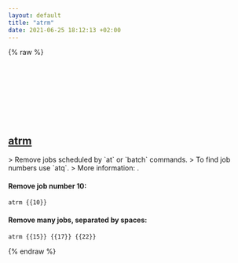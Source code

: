```yaml
---
layout: default
title: "atrm"
date: 2021-06-25 18:12:13 +02:00
---
```

{% raw %}
<h2 id="atrm">
  <a href="/en/common/atrm.html">atrm</a> <a href="#atrm"><svg class="icon">
    <use href="/assets/images/unicode_sprite.svg#link" />
  </svg></a>
</h2>
> Remove jobs scheduled by `at` or `batch` commands.
> To find job numbers use `atq`.
> More information: <https://man.archlinux.org/man/at.1>.

#### Remove job number 10:
```shell
atrm {{10}}
```
#### Remove many jobs, separated by spaces:
```shell
atrm {{15}} {{17}} {{22}}
```
{% endraw %}
